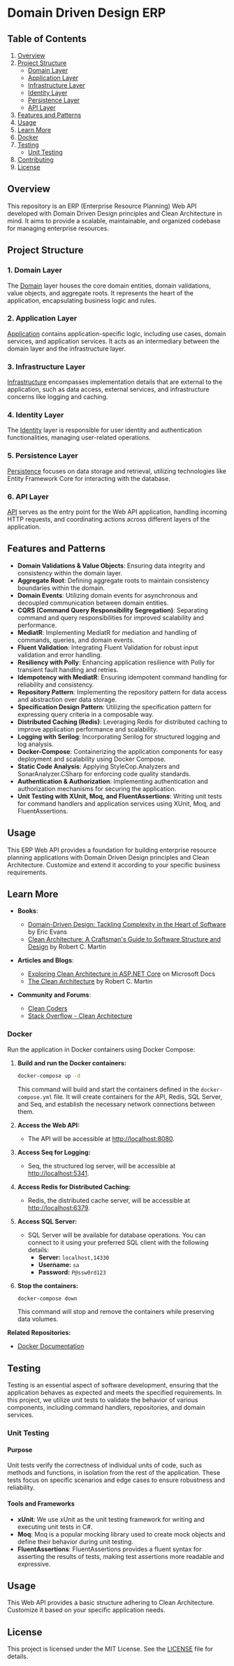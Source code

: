 # Domain Driven Design ERP

## Table of Contents
1. [Overview](#overview)
2. [Project Structure](#project-structure)
   - [Domain Layer](#domain-layer)
   - [Application Layer](#application-layer)
   - [Infrastructure Layer](#infrastructure-layer)
   - [Identity Layer](#identity-layer)
   - [Persistence Layer](#persistence-layer)
   - [API Layer](#api-layer)
3. [Features and Patterns](#features-and-patterns)
4. [Usage](#usage)
5. [Learn More](#learn-more)
6. [Docker](#docker)
7. [Testing](#testing)
   - [Unit Testing](#unit-testing)
8. [Contributing](#contributing)
9. [License](#license)

## Overview

This repository is an ERP (Enterprise Resource Planning) Web API developed with Domain Driven Design principles and Clean Architecture in mind. It aims to provide a scalable, maintainable, and organized codebase for managing enterprise resources.

## Project Structure

### 1. Domain Layer

The [Domain](./Domain) layer houses the core domain entities, domain validations, value objects, and aggregate roots. It represents the heart of the application, encapsulating business logic and rules.

### 2. Application Layer

[Application](./Application) contains application-specific logic, including use cases, domain services, and application services. It acts as an intermediary between the domain layer and the infrastructure layer.

### 3. Infrastructure Layer

[Infrastructure](./Infrastructure) encompasses implementation details that are external to the application, such as data access, external services, and infrastructure concerns like logging and caching.

### 4. Identity Layer

The [Identity](./Identity) layer is responsible for user identity and authentication functionalities, managing user-related operations.

### 5. Persistence Layer

[Persistence](./Persistence) focuses on data storage and retrieval, utilizing technologies like Entity Framework Core for interacting with the database.

### 6. API Layer

[API](./API) serves as the entry point for the Web API application, handling incoming HTTP requests, and coordinating actions across different layers of the application.


## Features and Patterns

- **Domain Validations & Value Objects**: Ensuring data integrity and consistency within the domain layer.
- **Aggregate Root**: Defining aggregate roots to maintain consistency boundaries within the domain.
- **Domain Events**: Utilizing domain events for asynchronous and decoupled communication between domain entities.
- **CQRS (Command Query Responsibility Segregation)**: Separating command and query responsibilities for improved scalability and performance.
- **MediatR**: Implementing MediatR for mediation and handling of commands, queries, and domain events.
- **Fluent Validation**: Integrating Fluent Validation for robust input validation and error handling.
- **Resiliency with Polly**: Enhancing application resilience with Polly for transient fault handling and retries.
- **Idempotency with MediatR**: Ensuring idempotent command handling for reliability and consistency.
- **Repository Pattern**: Implementing the repository pattern for data access and abstraction over data storage.
- **Specification Design Pattern**: Utilizing the specification pattern for expressing query criteria in a composable way.
- **Distributed Caching (Redis)**: Leveraging Redis for distributed caching to improve application performance and scalability.
- **Logging with Serilog**: Incorporating Serilog for structured logging and log analysis.
- **Docker-Compose**: Containerizing the application components for easy deployment and scalability using Docker Compose.
- **Static Code Analysis**: Applying StyleCop.Analyzers and SonarAnalyzer.CSharp for enforcing code quality standards.
- **Authentication & Authorization**: Implementing authentication and authorization mechanisms for securing the application.
- **Unit Testing with XUnit, Moq, and FluentAssertions**: Writing unit tests for command handlers and application services using XUnit, Moq, and FluentAssertions.

## Usage

This ERP Web API provides a foundation for building enterprise resource planning applications with Domain Driven Design principles and Clean Architecture. Customize and extend it according to your specific business requirements.

## Learn More

- **Books**:
  - [Domain-Driven Design: Tackling Complexity in the Heart of Software](https://www.amazon.com/Domain-Driven-Design-Tackling-Complexity-Software/dp/0321125215) by Eric Evans
  - [Clean Architecture: A Craftsman's Guide to Software Structure and Design](https://www.amazon.com/Clean-Architecture-Craftsmans-Software-Structure/dp/0134494164) by Robert C. Martin

- **Articles and Blogs**:
  - [Exploring Clean Architecture in ASP.NET Core](https://docs.microsoft.com/en-us/dotnet/architecture/modern-web-apps-azure/common-web-application-architectures#clean-architecture) on Microsoft Docs
  - [The Clean Architecture](https://blog.cleancoder.com/uncle-bob/2012/08/13/the-clean-architecture.html) by Robert C. Martin

- **Community and Forums**:
  - [Clean Coders](https://cleancoders.com/)
  - [Stack Overflow - Clean Architecture](https://stackoverflow.com/questions/tagged/clean-architecture)

### Docker

Run the application in Docker containers using Docker Compose:

1. **Build and run the Docker containers:**

    ```bash
    docker-compose up -d
    ```

   This command will build and start the containers defined in the `docker-compose.yml` file. It will create containers for the API, Redis, SQL Server, and Seq, and establish the necessary network connections between them.

2. **Access the Web API:**

   - The API will be accessible at [http://localhost:8080](http://localhost:8080).

3. **Access Seq for Logging:**

   - Seq, the structured log server, will be accessible at [http://localhost:5341](http://localhost:5341).

4. **Access Redis for Distributed Caching:**

   - Redis, the distributed cache server, will be accessible at [http://localhost:6379](http://localhost:6379).

5. **Access SQL Server:**

   - SQL Server will be available for database operations. You can connect to it using your preferred SQL client with the following details:
     - **Server:** `localhost,14330`
     - **Username:** `sa`
     - **Password:** `P@ssw0rd123`

6. **Stop the containers:**

    ```bash
    docker-compose down
    ```

   This command will stop and remove the containers while preserving data volumes.

**Related Repositories:**
- [Docker Documentation](https://docs.docker.com/)


## Testing

Testing is an essential aspect of software development, ensuring that the application behaves as expected and meets the specified requirements. In this project, we utilize unit tests to validate the behavior of various components, including command handlers, repositories, and domain services.

### Unit Testing

#### Purpose

Unit tests verify the correctness of individual units of code, such as methods and functions, in isolation from the rest of the application. These tests focus on specific scenarios and edge cases to ensure robustness and reliability.

#### Tools and Frameworks

- **xUnit**: We use xUnit as the unit testing framework for writing and executing unit tests in C#.
- **Moq**: Moq is a popular mocking library used to create mock objects and define their behavior during unit testing.
- **FluentAssertions**: FluentAssertions provides a fluent syntax for asserting the results of tests, making test assertions more readable and expressive.

## Usage

This Web API provides a basic structure adhering to Clean Architecture. Customize it based on your specific application needs.

## License

This project is licensed under the MIT License. See the [LICENSE](https://github.com/mohamedelareeg/DomainDrivenERP/blob/master/LICENSE) file for details.
